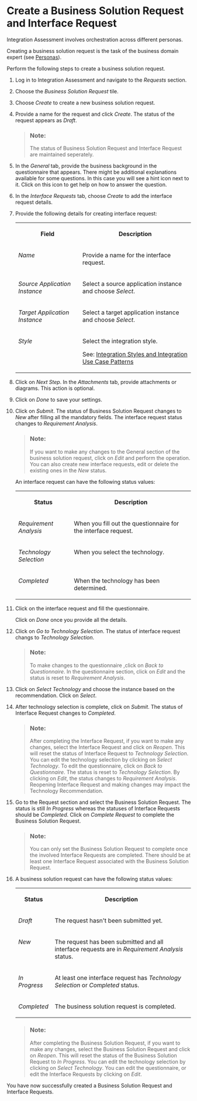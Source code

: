 <!-- loiof3d983aabf0349e8975db3e92a0c537e -->

# Create a Business Solution Request and Interface Request

Integration Assessment involves orchestration across different personas.



Creating a business solution request is the task of the business domain expert \(see [Personas](../60-Security/personas-5df5af1.md)\).

Perform the following steps to create a business solution request.

1.  Log in to Integration Assessment and navigate to the *Requests* section.

2.  Choose the *Business Solution Request* tile.
3.  Choose *Create* to create a new business solution request.

4.  Provide a name for the request and click *Create*. The status of the request appears as *Draft*.

    > ### Note:  
    > The status of Business Solution Request and Interface Request are maintained seperately.

5.  In the *General* tab, provide the business background in the questionnaire that appears. There might be additional explanations available for some questions. In this case you will see a hint icon next to it. Click on this icon to get help on how to answer the question.

6.  In the *Interface Requests* tab, choose *Create* to add the interface request details.

7.  Provide the following details for creating interface request:


    <table>
    <tr>
    <th valign="top">

    Field


    
    </th>
    <th valign="top">

    Description


    
    </th>
    </tr>
    <tr>
    <td valign="top">
    
    *Name*


    
    </td>
    <td valign="top">
    
    Provide a name for the interface request.


    
    </td>
    </tr>
    <tr>
    <td valign="top">
    
    *Source Application Instance* 


    
    </td>
    <td valign="top">
    
    Select a source application instance and choose *Select*.


    
    </td>
    </tr>
    <tr>
    <td valign="top">
    
    *Target Application Instance*


    
    </td>
    <td valign="top">
    
    Select a target application instance and choose *Select*.


    
    </td>
    </tr>
    <tr>
    <td valign="top">
    
    *Style*


    
    </td>
    <td valign="top">
    
    Select the integration style.

    See: [Integration Styles and Integration Use Case Patterns](integration-styles-and-integration-use-case-patterns-770909d.md)


    
    </td>
    </tr>
    </table>
    
8.  Click on *Next Step*. In the *Attachments* tab, provide attachments or diagrams. This action is optional.

9.  Click on *Done* to save your settings.

10. Click on *Submit*. The status of Business Solution Request changes to *New* after filling all the mandatory fields. The interface request status changes to *Requirement Analysis*.

    > ### Note:  
    > If you want to make any changes to the General section of the business solution request, click on *Edit* and perform the operation. You can also create new interface requests, edit or delete the existing ones in the *New* status.

    An interface request can have the following status values:


    <table>
    <tr>
    <th valign="top">

    Status


    
    </th>
    <th valign="top">

    Description


    
    </th>
    </tr>
    <tr>
    <td valign="top">
    
    *Requirement Analysis*


    
    </td>
    <td valign="top">
    
    When you fill out the questionnaire for the interface request.


    
    </td>
    </tr>
    <tr>
    <td valign="top">
    
    *Technology Selection* 


    
    </td>
    <td valign="top">
    
    When you select the technology.


    
    </td>
    </tr>
    <tr>
    <td valign="top">
    
    *Completed*


    
    </td>
    <td valign="top">
    
    When the technology has been determined.


    
    </td>
    </tr>
    </table>
    
11. Click on the interface request and fill the questionnaire.

    Click on *Done* once you provide all the details.

12. Click on *Go to Technology Selection*. The status of interface request changs to *Technology Selection*.

    > ### Note:  
    > To make changes to the questionnaire ,click on *Back to Questionnaire*. In the questionnaire section, click on *Edit* and the status is reset to *Requirement Analysis*.

13. Click on *Select Technology* and choose the instance based on the recommendation. Click on *Select*.
14. After technology selection is complete, click on *Submit*. The status of Interface Request changes to *Completed*.

    > ### Note:  
    > After completing the Interface Request, if you want to make any changes, select the Interface Request and click on *Reopen*. This will reset the status of Interface Request to *Technology Selection*. You can edit the technology selection by clicking on *Select Technology*. To edit the questionnaire, click on *Back to Questionnaire*. The status is reset to *Technology Selection*. By clicking on *Edit*, the status changes to *Requirement Analysis*. Reopening Interface Request and making changes may impact the Technology Recommendation.

15. Go to the Request section and select the Business Solution Request. The status is still *In Progress* whereas the statuses of Interface Requests should be *Completed*. Click on *Complete Request* to complete the Business Solution Request.

    > ### Note:  
    > You can only set the Business Solution Request to complete once the involved Interface Requests are completed. There should be at least one Interface Request associated with the Business Solution Request.

16. A business solution request can have the following status values:


    <table>
    <tr>
    <th valign="top">

    Status


    
    </th>
    <th valign="top">

    Description


    
    </th>
    </tr>
    <tr>
    <td valign="top">
    
    *Draft*


    
    </td>
    <td valign="top">
    
    The request hasn't been submitted yet.


    
    </td>
    </tr>
    <tr>
    <td valign="top">
    
    *New* 


    
    </td>
    <td valign="top">
    
    The request has been submitted and all interface requests are in *Requirement Analysis* status.


    
    </td>
    </tr>
    <tr>
    <td valign="top">
    
    *In Progress*


    
    </td>
    <td valign="top">
    
    At least one interface request has *Technology Selection* or *Completed* status.


    
    </td>
    </tr>
    <tr>
    <td valign="top">
    
    *Completed*


    
    </td>
    <td valign="top">
    
    The business solution request is completed.


    
    </td>
    </tr>
    </table>
    
    > ### Note:  
    > After completing the Business Solution Request, if you want to make any changes, select the Business Solution Request and click on *Reopen*. This will reset the status of the Business Solution Request to *In Progress*. You can edit the technology selection by clicking on *Select Technology*. You can edit the questionnaire, or edit the Interface Requests by clicking on *Edit*.


You have now successfully created a Business Solution Request and Interface Requests.

